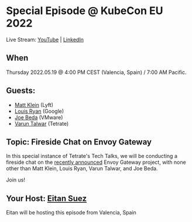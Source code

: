 
# Special Episode @ KubeCon EU 2022

Live Stream: [YouTube](https://youtu.be/1ynXQ753p_Q) | [LinkedIn](https://www.linkedin.com/video/event/urn:li:ugcPost:6931998825171607552/)

## When

Thursday 2022.05.19 @ 4:00 PM CEST (Valencia, Spain) / 7:00 AM Pacific.

## Guests:

- [Matt Klein](https://www.linkedin.com/in/mattklein123/) (Lyft)
- [Louis Ryan](https://www.linkedin.com/in/louiscryan/) (Google)
- [Joe Beda](https://www.linkedin.com/in/jbeda/) (VMware)
- [Varun Talwar](https://www.linkedin.com/in/varuntalwar/) (Tetrate)

## Topic: Fireside Chat on Envoy Gateway

In this special instance of Tetrate's Tech Talks, we will be conducting a fireside chat on the [recently announced](https://blog.envoyproxy.io/introducing-envoy-gateway-ad385cc59532) Envoy Gateway project, with none other than Matt Klein, Louis Ryan, Varun Talwar, and Joe Beda.

Join us!

## Your Host: [Eitan Suez](https://www.linkedin.com/in/eitan-suez-2336b26/)

Eitan will be hosting this episode from Valencia, Spain
